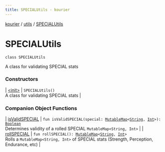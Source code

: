 ```yaml
---
title: SPECIALUtils - kourier
---
```


[kourier](../../index.html) / [utils](../index.html) / [SPECIALUtils](.)

# SPECIALUtils

`class SPECIALUtils`

A class for validating SPECIAL stats

### Constructors

| [&lt;init&gt;](-init-.html) | `SPECIALUtils()`<br>A class for validating SPECIAL stats |

### Companion Object Functions

| [isValidSPECIAL](is-valid-s-p-e-c-i-a-l.html) | `fun isValidSPECIAL(special: `[`MutableMap`](https://kotlinlang.org/api/latest/jvm/stdlib/kotlin.collections/-mutable-map/index.html)`<`[`String`](https://kotlinlang.org/api/latest/jvm/stdlib/kotlin/-string/index.html)`, `[`Int`](https://kotlinlang.org/api/latest/jvm/stdlib/kotlin/-int/index.html)`>): `[`Boolean`](https://kotlinlang.org/api/latest/jvm/stdlib/kotlin/-boolean/index.html)<br>Determines validity of a rolled SPECIAL `MutableMap<String, Int>` |
| [rollSPECIAL](roll-s-p-e-c-i-a-l.html) | `fun rollSPECIAL(): `[`MutableMap`](https://kotlinlang.org/api/latest/jvm/stdlib/kotlin.collections/-mutable-map/index.html)`<`[`String`](https://kotlinlang.org/api/latest/jvm/stdlib/kotlin/-string/index.html)`, `[`Int`](https://kotlinlang.org/api/latest/jvm/stdlib/kotlin/-int/index.html)`>`<br>Rolls a `MutableMap<String, Int>` of SPECIAL stats (Strength, Perception, Endurance, etc) |

